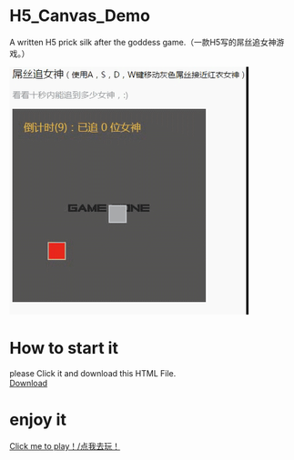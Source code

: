 # H5_Canvas_Demo
A written H5 prick silk after the goddess game.（一款H5写的屌丝追女神游戏。）

![haha](https://github.com/samwangzhibo/H5_Canvas_Demo/blob/master/screenshots/Video_2015-08-24_115452.gif)
# How to start it
please Click it and download this HTML File.  
[Download](https://github.com/samwangzhibo/H5_Canvas_Demo/blob/master/H5_Canvas_Demo.html)
# enjoy it
[Click me to play！/点我去玩！](https://samwangzhibo.github.io/blogindex/H5_Canvas_Demo-master/H5_Canvas_Demo.html)
